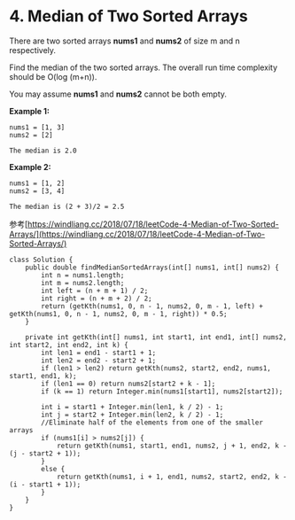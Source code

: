 # 4. Median of Two Sorted Arrays

There are two sorted arrays **nums1** and **nums2** of size m and n respectively.

Find the median of the two sorted arrays. The overall run time complexity should be O\(log \(m+n\)\).

You may assume **nums1** and **nums2** cannot be both empty.

**Example 1:**

```text
nums1 = [1, 3]
nums2 = [2]

The median is 2.0
```

**Example 2:**

```text
nums1 = [1, 2]
nums2 = [3, 4]

The median is (2 + 3)/2 = 2.5
```

参考[https://windliang.cc/2018/07/18/leetCode-4-Median-of-Two-Sorted-Arrays/](https://windliang.cc/2018/07/18/leetCode-4-Median-of-Two-Sorted-Arrays/)

```text
class Solution {
    public double findMedianSortedArrays(int[] nums1, int[] nums2) {
    	int n = nums1.length;
    	int m = nums2.length;
    	int left = (n + m + 1) / 2;
    	int right = (n + m + 2) / 2;
    	return (getKth(nums1, 0, n - 1, nums2, 0, m - 1, left) + getKth(nums1, 0, n - 1, nums2, 0, m - 1, right)) * 0.5;  
    }
    
    private int getKth(int[] nums1, int start1, int end1, int[] nums2, int start2, int end2, int k) {
    	int len1 = end1 - start1 + 1;
    	int len2 = end2 - start2 + 1;
    	if (len1 > len2) return getKth(nums2, start2, end2, nums1, start1, end1, k);
    	if (len1 == 0) return nums2[start2 + k - 1];
    	if (k == 1) return Integer.min(nums1[start1], nums2[start2]);
    	
    	int i = start1 + Integer.min(len1, k / 2) - 1;
    	int j = start2 + Integer.min(len2, k / 2) - 1;
    	//Eliminate half of the elements from one of the smaller arrays
    	if (nums1[i] > nums2[j]) {
    		return getKth(nums1, start1, end1, nums2, j + 1, end2, k - (j - start2 + 1));
    	}
    	else {
    		return getKth(nums1, i + 1, end1, nums2, start2, end2, k - (i - start1 + 1));
    	}
    }
}
```

